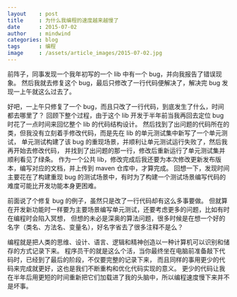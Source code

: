 ```yaml
---
layout    : post
title     : 为什么我编程的速度越来越慢了
date      : 2015-07-02
author    : mindwind
categories: blog
tags      : 编程
image     : /assets/article_images/2015-07-02.jpg
---
```



前阵子，同事发现一个我年初写的一个 lib 中有一个 bug，并向我报告了错误现象。
然后我就去修复这个 bug，最后只修改了一行代码便解决了，解决完 bug 发现一上午就这么过去了。


好吧，一上午只修复了一个 bug，而且只改了一行代码，到底发生了什么，时间都去哪里了？
回顾下整个过程，由于这个 lib 开发于半年前当我再回去定位 bug 时花了一点时间来回忆整个 lib 的代码结构设计。
然后找到了出问题的代码所在的类，但我没有立刻着手修改代码，而是先在 lib 的单元测试集中新写了一个单元测试，
单元测试构建了该 bug 的重现场景，并顺利让单元测试运行失败了，然后我再开始去修改代码，
并找到了出问题的那一行，修改后重新运行了单元测试集并顺利看见了绿条。
作为一个公共 lib，修改完成后我还要为本次修改更新发布版本，编写对应的文档，并上传到 maven 仓库中，才算完成。
回想一下，发现时间主要花在了构建重现 bug 的测试场景中，有时为了构建一个测试场景编写代码的难度可能比开发功能本身更困难。


前面说了个修复 bug 的例子，虽然只是改了一行代码却有这么多事要做。
但就算在开发新功能时一样要为主要场景编写单元测试，还要考虑更多的问题，比如有时在编程时会陷入冥想，
但想的未必是深奥的算法问题，很多时候是在想一个好的名字（类名、方法名、变量名），好名字省去了很多注释不是么？


编程就是把人类的思维、设计、语言、逻辑和精神创造以一种计算机可以识别和储存的方式记录下来。
程序员干的就是这么个活，当你最终坐在电脑前准备敲下代码时，已经到了最后的阶段，不仅要完整的记录下来，
而且同样的事用更少的代码来完成就更好，这也是我们不断重构和优化代码实现的意义。
更少的代码让我在半年后用更短的时间重新把它们加载进了我的头脑中，所以编程速度慢下来并不是坏事。

